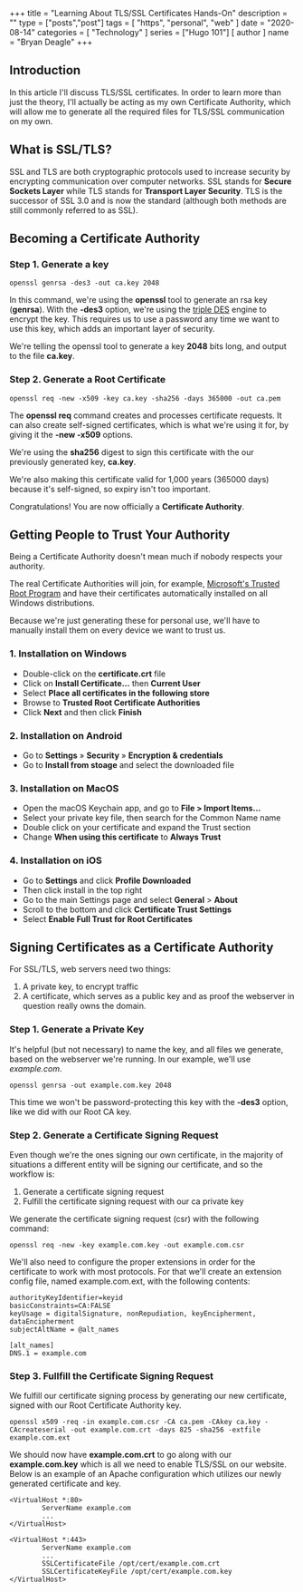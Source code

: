 +++
title = "Learning About TLS/SSL Certificates Hands-On"
description = ""
type = ["posts","post"]
tags = [
    "https",
    "personal",
    "web"
]
date = "2020-08-14"
categories = [
    "Technology"
]
series = ["Hugo 101"]
[ author ]
  name = "Bryan Deagle"
+++

## Introduction

In this article I'll discuss TLS/SSL certificates. In order to learn more than just the theory, I'll actually be acting as my own Certificate Authority, which will allow me to generate all the required files for TLS/SSL communication on my own.

## What is SSL/TLS?

SSL and TLS are both cryptographic protocols used to increase security by encrypting communication over computer networks. SSL stands for **Secure Sockets Layer** while TLS stands for **Transport Layer Security**. TLS is the successor of SSL 3.0 and is now the standard (although both methods are still commonly referred to as SSL).

## Becoming a Certificate Authority

### Step 1. Generate a key

```
openssl genrsa -des3 -out ca.key 2048
```

In this command, we're using the **openssl** tool to generate an rsa key (**genrsa**). With the **-des3** option, we're using the [triple DES](https://en.wikipedia.org/wiki/Triple_DES) engine to encrypt the key. This requires us to use a password any time we want to use this key, which adds an important layer of security.

We're telling the openssl tool to generate a key **2048** bits long, and output to the file **ca.key**.

### Step 2. Generate a Root Certificate

```
openssl req -new -x509 -key ca.key -sha256 -days 365000 -out ca.pem
```

The **openssl req** command creates and processes certificate requests. It can also create self-signed certificates, which is what we're using it for, by giving it the **-new -x509** options.

We're using the **sha256** digest to sign this certificate with the our previously generated key, **ca.key**.

We're also making this certificate valid for 1,000 years (365000 days) because it's self-signed, so expiry isn't too important.

Congratulations! You are now officially a **Certificate Authority**.

## Getting People to Trust Your Authority

Being a Certificate Authority doesn't mean much if nobody respects your authority.

The real Certificate Authorities will join, for example, [Microsoft's Trusted Root Program](https://docs.microsoft.com/en-us/security/trusted-root/program-requirements) and have their certificates automatically installed on all Windows distributions.

Because we're just generating these for personal use, we'll have to manually install them on every device we want to trust us.

### 1. Installation on Windows
- Double-click on the **certificate.crt** file
- Click on **Install Certificate…** then **Current User**
- Select **Place all certificates in the following store**
- Browse to **Trusted Root Certificate Authorities**
- Click **Next** and then click **Finish**

### 2. Installation on Android
- Go to **Settings** » **Security** » **Encryption & credentials**
- Go to **Install from stoage** and select the downloaded file

### 3. Installation on MacOS
- Open the macOS Keychain app, and go to **File > Import Items…**
- Select your private key file, then search for the Common Name name
- Double click on your certificate and expand the Trust section
- Change **When using this certificate** to **Always Trust**

### 4. Installation on iOS
- Go to **Settings** and click **Profile Downloaded**
- Then click install in the top right
- Go to the main Settings page and select **General** > **About**
- Scroll to the bottom and click **Certificate Trust Settings**
- Select **Enable Full Trust for Root Certificates**

## Signing Certificates as a Certificate Authority

For SSL/TLS, web servers need two things:
1. A private key, to encrypt traffic
2. A certificate, which serves as a public key and as proof the webserver in question really owns the domain.

### Step 1. Generate a Private Key

It's helpful (but not necessary) to name the key, and all files we generate, based on the webserver we're running. In our example, we'll use *example.com*.

```
openssl genrsa -out example.com.key 2048
```

This time we won't be password-protecting this key with the **-des3** option, like we did with our Root CA key.

### Step 2. Generate a Certificate Signing Request

Even though we're the ones signing our own certificate, in the majority of situations a different entity will be signing our certificate, and so the workflow is:
1. Generate a certificate signing request
2. Fulfill the certificate signing request with our ca private key

We generate the certificate signing request (csr) with the following command:

```
openssl req -new -key example.com.key -out example.com.csr
```

We'll also need to configure the proper extensions in order for the certificate to work with most protocols. For that we'll create an extension config file, named example.com.ext, with the following contents:

```
authorityKeyIdentifier=keyid
basicConstraints=CA:FALSE
keyUsage = digitalSignature, nonRepudiation, keyEncipherment, dataEncipherment
subjectAltName = @alt_names

[alt_names]
DNS.1 = example.com
```

### Step 3. Fullfill the Certificate Signing Request

We fulfill our certificate signing process by generating our new certificate, signed with our Root Certificate Authority key.

```
openssl x509 -req -in example.com.csr -CA ca.pem -CAkey ca.key -CAcreateserial -out example.com.crt -days 825 -sha256 -extfile example.com.ext
```

We should now have **example.com.crt** to go along with our **example.com.key** which is all we need to enable TLS/SSL on our website. Below is an example of an Apache configuration which utilizes our newly generated certificate and key.

```
<VirtualHost *:80>
        ServerName example.com
        ...
</VirtualHost>

<VirtualHost *:443>
        ServerName example.com
        ...
        SSLCertificateFile /opt/cert/example.com.crt
        SSLCertificateKeyFile /opt/cert/example.com.key
</VirtualHost>
```
